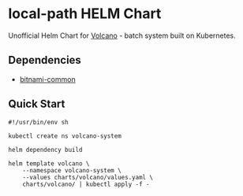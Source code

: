 # local-path HELM Chart

Unofficial Helm Chart for [Volcano](https://github.com/volcano-sh/volcano) - batch system built on Kubernetes.

## Dependencies

- [bitnami-common](https://artifacthub.io/packages/helm/bitnami/common)

## Quick Start

```shell
#!/usr/bin/env sh

kubectl create ns volcano-system

helm dependency build

helm template volcano \
    --namespace volcano-system \
    --values charts/volcano/values.yaml \
    charts/volcano/ | kubectl apply -f -
```
